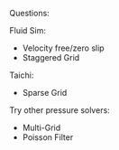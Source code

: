 
Questions:

Fluid Sim:
- Velocity free/zero slip
- Staggered Grid

Taichi:
- Sparse Grid

Try other pressure solvers:
- Multi-Grid
- Poisson Filter